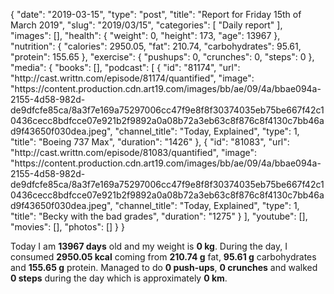 {
    "date": "2019-03-15",
    "type": "post",
    "title": "Report for Friday 15th of March 2019",
    "slug": "2019\/03\/15",
    "categories": [
        "Daily report"
    ],
    "images": [],
    "health": {
        "weight": 0,
        "height": 173,
        "age": 13967
    },
    "nutrition": {
        "calories": 2950.05,
        "fat": 210.74,
        "carbohydrates": 95.61,
        "protein": 155.65
    },
    "exercise": {
        "pushups": 0,
        "crunches": 0,
        "steps": 0
    },
    "media": {
        "books": [],
        "podcast": [
            {
                "id": "81174",
                "url": "http:\/\/cast.writtn.com\/episode\/81174\/quantified",
                "image": "https:\/\/content.production.cdn.art19.com\/images\/bb\/ae\/09\/4a\/bbae094a-2155-4d58-982d-de9dfcfe85ca\/8a3f7e169a75297006cc47f9e8f8f30374035eb75be667f42c10436cecc8bdfcce07e921b2f9892a0a08b72a3eb63c8f876c8f4130c7bb46ad9f43650f030dea.jpeg",
                "channel_title": "Today, Explained",
                "type": 1,
                "title": "Boeing 737 Max",
                "duration": "1426"
            },
            {
                "id": "81083",
                "url": "http:\/\/cast.writtn.com\/episode\/81083\/quantified",
                "image": "https:\/\/content.production.cdn.art19.com\/images\/bb\/ae\/09\/4a\/bbae094a-2155-4d58-982d-de9dfcfe85ca\/8a3f7e169a75297006cc47f9e8f8f30374035eb75be667f42c10436cecc8bdfcce07e921b2f9892a0a08b72a3eb63c8f876c8f4130c7bb46ad9f43650f030dea.jpeg",
                "channel_title": "Today, Explained",
                "type": 1,
                "title": "Becky with the bad grades",
                "duration": "1275"
            }
        ],
        "youtube": [],
        "movies": [],
        "photos": []
    }
}

Today I am <strong>13967 days</strong> old and my weight is <strong>0 kg</strong>. During the day, I consumed <strong>2950.05 kcal</strong> coming from <strong>210.74 g</strong> fat, <strong>95.61 g</strong> carbohydrates and <strong>155.65 g</strong> protein. Managed to do <strong>0 push-ups</strong>, <strong>0 crunches</strong> and walked <strong>0 steps</strong> during the day which is approximately <strong>0 km</strong>.